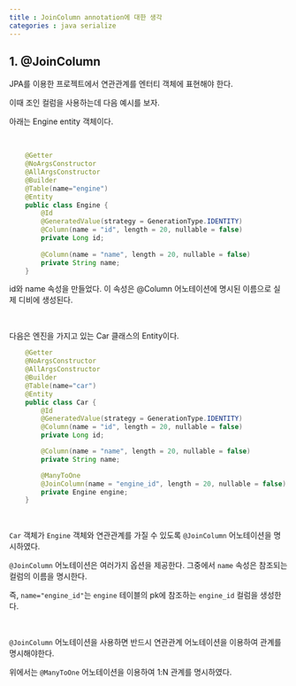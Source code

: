 ```yaml
---
title : JoinColumn annotation에 대한 생각
categories : java serialize
---
```


## 1. @JoinColumn

JPA를 이용한 프로젝트에서 연관관계를 엔터티 객체에 표현해야 한다. 

이때 조인 컬럼을 사용하는데 다음 예시를 보자.

아래는 Engine entity 객체이다.

<br>

````java
    @Getter
    @NoArgsConstructor
    @AllArgsConstructor
    @Builder
    @Table(name="engine")
    @Entity
    public class Engine {
        @Id
        @GeneratedValue(strategy = GenerationType.IDENTITY)
        @Column(name = "id", length = 20, nullable = false)
        private Long id;
        
        @Column(name = "name", length = 20, nullable = false)
        private String name;        
    }
````

id와 name 속성을 만들었다. 이 속성은 @Column 어노테이션에 명시된 이름으로 실제 디비에 생성된다.

<br>

다음은 엔진을 가지고 있는 Car 클래스의 Entity이다. 

````java
    @Getter
    @NoArgsConstructor
    @AllArgsConstructor
    @Builder
    @Table(name="car")
    @Entity
    public class Car {
        @Id
        @GeneratedValue(strategy = GenerationType.IDENTITY)
        @Column(name = "id", length = 20, nullable = false)
        private Long id;

        @Column(name = "name", length = 20, nullable = false)
        private String name;

        @ManyToOne
        @JoinColumn(name = "engine_id", length = 20, nullable = false)
        private Engine engine;
    }
````

<br>

`Car` 객체가 `Engine` 객체와 연관관계를 가질 수 있도록 `@JoinColumn` 어노테이션을 명시하였다. 

`@JoinColumn` 어노테이션은 여러가지 옵션을 제공한다. 그중에서 `name` 속성은 참조되는 컬럼의 이름을 명시한다.

즉, `name="engine_id"`는 `engine` 테이블의 pk에 참조하는 `engine_id` 컬럼을 생성한다.

<br>

`@JoinColumn` 어노테이션을 사용하면 반드시 연관관계 어노테이션을 이용하여 관계를 명시해야한다.

위에서는 `@ManyToOne` 어노테이션을 이용하여 1:N 관계를 명시하였다.

































